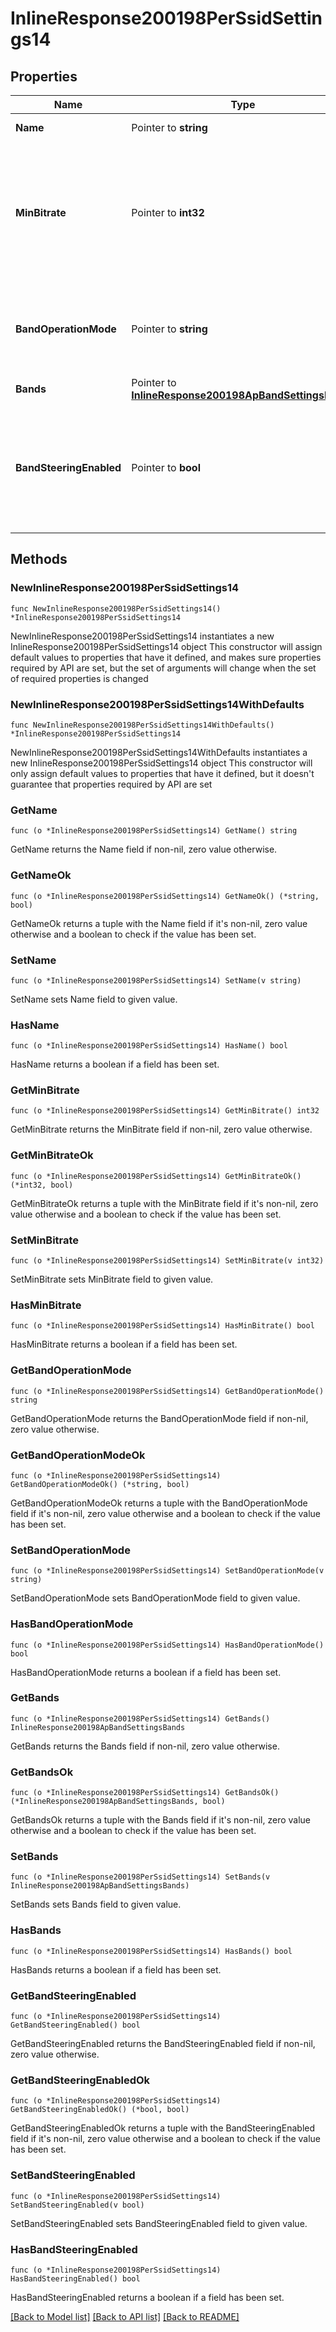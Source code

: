 # InlineResponse200198PerSsidSettings14

## Properties

Name | Type | Description | Notes
------------ | ------------- | ------------- | -------------
**Name** | Pointer to **string** | Name of SSID | [optional] 
**MinBitrate** | Pointer to **int32** | Sets min bitrate (Mbps) of this SSID. Can be one of &#39;1&#39;, &#39;2&#39;, &#39;5.5&#39;, &#39;6&#39;, &#39;9&#39;, &#39;11&#39;, &#39;12&#39;, &#39;18&#39;, &#39;24&#39;, &#39;36&#39;, &#39;48&#39; or &#39;54&#39;. | [optional] 
**BandOperationMode** | Pointer to **string** | Choice between &#39;dual&#39;, &#39;2.4ghz&#39;, &#39;5ghz&#39;, &#39;6ghz&#39; or &#39;multi&#39;. | [optional] 
**Bands** | Pointer to [**InlineResponse200198ApBandSettingsBands**](InlineResponse200198ApBandSettingsBands.md) |  | [optional] 
**BandSteeringEnabled** | Pointer to **bool** | Steers client to most open band between 2.4 GHz and 5 GHz. Can be either true or false. | [optional] 

## Methods

### NewInlineResponse200198PerSsidSettings14

`func NewInlineResponse200198PerSsidSettings14() *InlineResponse200198PerSsidSettings14`

NewInlineResponse200198PerSsidSettings14 instantiates a new InlineResponse200198PerSsidSettings14 object
This constructor will assign default values to properties that have it defined,
and makes sure properties required by API are set, but the set of arguments
will change when the set of required properties is changed

### NewInlineResponse200198PerSsidSettings14WithDefaults

`func NewInlineResponse200198PerSsidSettings14WithDefaults() *InlineResponse200198PerSsidSettings14`

NewInlineResponse200198PerSsidSettings14WithDefaults instantiates a new InlineResponse200198PerSsidSettings14 object
This constructor will only assign default values to properties that have it defined,
but it doesn't guarantee that properties required by API are set

### GetName

`func (o *InlineResponse200198PerSsidSettings14) GetName() string`

GetName returns the Name field if non-nil, zero value otherwise.

### GetNameOk

`func (o *InlineResponse200198PerSsidSettings14) GetNameOk() (*string, bool)`

GetNameOk returns a tuple with the Name field if it's non-nil, zero value otherwise
and a boolean to check if the value has been set.

### SetName

`func (o *InlineResponse200198PerSsidSettings14) SetName(v string)`

SetName sets Name field to given value.

### HasName

`func (o *InlineResponse200198PerSsidSettings14) HasName() bool`

HasName returns a boolean if a field has been set.

### GetMinBitrate

`func (o *InlineResponse200198PerSsidSettings14) GetMinBitrate() int32`

GetMinBitrate returns the MinBitrate field if non-nil, zero value otherwise.

### GetMinBitrateOk

`func (o *InlineResponse200198PerSsidSettings14) GetMinBitrateOk() (*int32, bool)`

GetMinBitrateOk returns a tuple with the MinBitrate field if it's non-nil, zero value otherwise
and a boolean to check if the value has been set.

### SetMinBitrate

`func (o *InlineResponse200198PerSsidSettings14) SetMinBitrate(v int32)`

SetMinBitrate sets MinBitrate field to given value.

### HasMinBitrate

`func (o *InlineResponse200198PerSsidSettings14) HasMinBitrate() bool`

HasMinBitrate returns a boolean if a field has been set.

### GetBandOperationMode

`func (o *InlineResponse200198PerSsidSettings14) GetBandOperationMode() string`

GetBandOperationMode returns the BandOperationMode field if non-nil, zero value otherwise.

### GetBandOperationModeOk

`func (o *InlineResponse200198PerSsidSettings14) GetBandOperationModeOk() (*string, bool)`

GetBandOperationModeOk returns a tuple with the BandOperationMode field if it's non-nil, zero value otherwise
and a boolean to check if the value has been set.

### SetBandOperationMode

`func (o *InlineResponse200198PerSsidSettings14) SetBandOperationMode(v string)`

SetBandOperationMode sets BandOperationMode field to given value.

### HasBandOperationMode

`func (o *InlineResponse200198PerSsidSettings14) HasBandOperationMode() bool`

HasBandOperationMode returns a boolean if a field has been set.

### GetBands

`func (o *InlineResponse200198PerSsidSettings14) GetBands() InlineResponse200198ApBandSettingsBands`

GetBands returns the Bands field if non-nil, zero value otherwise.

### GetBandsOk

`func (o *InlineResponse200198PerSsidSettings14) GetBandsOk() (*InlineResponse200198ApBandSettingsBands, bool)`

GetBandsOk returns a tuple with the Bands field if it's non-nil, zero value otherwise
and a boolean to check if the value has been set.

### SetBands

`func (o *InlineResponse200198PerSsidSettings14) SetBands(v InlineResponse200198ApBandSettingsBands)`

SetBands sets Bands field to given value.

### HasBands

`func (o *InlineResponse200198PerSsidSettings14) HasBands() bool`

HasBands returns a boolean if a field has been set.

### GetBandSteeringEnabled

`func (o *InlineResponse200198PerSsidSettings14) GetBandSteeringEnabled() bool`

GetBandSteeringEnabled returns the BandSteeringEnabled field if non-nil, zero value otherwise.

### GetBandSteeringEnabledOk

`func (o *InlineResponse200198PerSsidSettings14) GetBandSteeringEnabledOk() (*bool, bool)`

GetBandSteeringEnabledOk returns a tuple with the BandSteeringEnabled field if it's non-nil, zero value otherwise
and a boolean to check if the value has been set.

### SetBandSteeringEnabled

`func (o *InlineResponse200198PerSsidSettings14) SetBandSteeringEnabled(v bool)`

SetBandSteeringEnabled sets BandSteeringEnabled field to given value.

### HasBandSteeringEnabled

`func (o *InlineResponse200198PerSsidSettings14) HasBandSteeringEnabled() bool`

HasBandSteeringEnabled returns a boolean if a field has been set.


[[Back to Model list]](../README.md#documentation-for-models) [[Back to API list]](../README.md#documentation-for-api-endpoints) [[Back to README]](../README.md)


